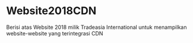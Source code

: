 # Website2018CDN
Berisi atas Website 2018 milik Tradeasia International untuk menampilkan website-website yang terintegrasi CDN
